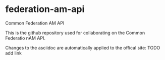 federation-am-api
=================

Common Federation AM API

This is the github repository used for collaborating on the Common Federatio nAM API.

Changes to the asciidoc are automatically applied to the offical site: TODO add link
